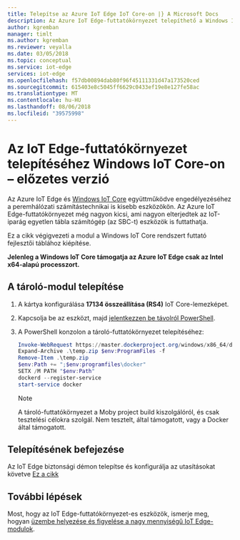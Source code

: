 ```yaml
---
title: Telepítse az Azure IoT Edge IoT Core-on |} A Microsoft Docs
description: Az Azure IoT Edge-futtatókörnyezet telepíthető a Windows IoT Core-eszköz
author: kgremban
manager: timlt
ms.author: kgremban
ms.reviewer: veyalla
ms.date: 03/05/2018
ms.topic: conceptual
ms.service: iot-edge
services: iot-edge
ms.openlocfilehash: f57db00894dab80f96f45111331d47a173520ced
ms.sourcegitcommit: 615403e8c5045ff6629c0433ef19e8e127fe58ac
ms.translationtype: MT
ms.contentlocale: hu-HU
ms.lasthandoff: 08/06/2018
ms.locfileid: "39575998"
---
```

# <a name="install-the-iot-edge-runtime-on-windows-iot-core---preview"></a>Az IoT Edge-futtatókörnyezet telepítéséhez Windows IoT Core-on – előzetes verzió

Az Azure IoT Edge és [Windows IoT Core](https://docs.microsoft.com/windows/iot-core/) együttműködve engedélyezéséhez a peremhálózati számítástechnikai is kisebb eszközökön. Az Azure IoT Edge-futtatókörnyezet még nagyon kicsi, ami nagyon elterjedtek az IoT-iparág egyetlen tábla számítógép (az SBC-t) eszközök is futtathatja. 

Ez a cikk végigvezeti a modul a Windows IoT Core rendszert futtató fejlesztői táblához kiépítése. 

**Jelenleg a Windows IoT Core támogatja az Azure IoT Edge csak az Intel x64-alapú processzort.**

## <a name="install-the-container-runtime"></a>A tároló-modul telepítése

1. A kártya konfigurálása **17134 összeállítása (RS4)** IoT Core-lemezképet. 
1. Kapcsolja be az eszközt, majd [jelentkezzen be távolról PowerShell][lnk-powershell].
1. A PowerShell konzolon a tároló-futtatókörnyezet telepítéséhez: 

   ```powershell
   Invoke-WebRequest https://master.dockerproject.org/windows/x86_64/docker-0.0.0-dev.zip -o temp.zip
   Expand-Archive .\temp.zip $env:ProgramFiles -f
   Remove-Item .\temp.zip
   $env:Path += ";$env:programfiles\docker"
   SETX /M PATH "$env:Path"
   dockerd --register-service
   start-service docker
   ```

   >[!NOTE]
   >A tároló-futtatókörnyezet a Moby project build kiszolgálóról, és csak tesztelési célokra szolgál. Nem tesztelt, által támogatott, vagy a Docker által támogatott.

## <a name="finish-installing"></a>Telepítésének befejezése

Az IoT Edge biztonsági démon telepítse és konfigurálja az utasításokat követve [Ez a cikk][lnk-install-windows-on-windows]

## <a name="next-steps"></a>További lépések

Most, hogy az IoT Edge-futtatókörnyezet-es eszközök, ismerje meg, hogyan [üzembe helyezése és figyelése a nagy mennyiségű IoT Edge-modulok][lnk-deploy].

<!--Links-->
[lnk-install-windows-on-windows]: how-to-install-iot-edge-windows-with-windows.md
[lnk-powershell]: https://docs.microsoft.com/windows/iot-core/connect-your-device/powershell
[lnk-deploy]: how-to-deploy-monitor.md
[lnk-docker-install]: https://docs.docker.com/engine/installation/linux/docker-ce/binaries#install-server-and-client-binaries-on-windows
[lnk-docker-containers]: https://docs.microsoft.com/virtualization/windowscontainers/quick-start/quick-start-windows-10#2-switch-to-windows-containers
